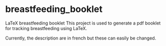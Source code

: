 # breastfeeding_booklet
LaTeX breastfeeding booklet
This project is used to generate a pdf booklet for tracking breastfeeding using LaTeX.

Currently, the description are in french but these can easily be changed.
